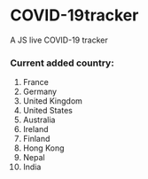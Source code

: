 # COVID-19tracker
 A JS live COVID-19 tracker

 ### Current added country:
1. France
2. Germany
3. United Kingdom
4. United States
5. Australia
6. Ireland
7. Finland
8. Hong Kong
9. Nepal
10. India
